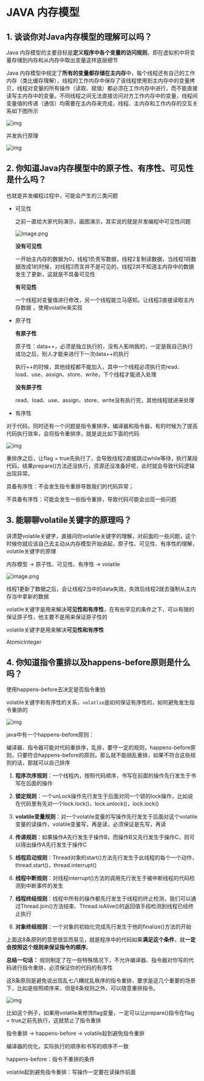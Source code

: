 # JAVA 内存模型

## 1.  **谈谈你对Java内存模型的理解可以吗？**

Java 内存模型的主要目标是**定义程序中各个变量的访问规则**，即在虚拟机中将变量存储到内存和从内存中取出变量这样底层细节 

Java 内存模型中规定了**所有的变量都存储在主内存**中，每个线程还有自己的工作内存（类比缓存理解），线程的工作内存中保存了该线程使用到主内存中的变量拷贝，线程对变量的所有操作（读取、赋值）都必须在工作内存中进行，而不能直接读写主内存中的变量。不同线程之间无法直接访问对方工作内存中的变量，线程间变量值的传递（通信）均需要在主内存来完成，线程、主内存和工作内存的交互关系如下图所示 

 ![img](./img/11183270-40bf3033d3e24a39.webp)  

并发执行原理

 ![img](./img/89345300_1578391183.png) 

## 2.  **你知道Java内存模型中的原子性、有序性、可见性是什么吗？** 

 也就是并发编程过程中，可能会产生的三类问题 

- 可见性

  之前一直给大家代码演示，画图演示，其实说的就是并发编程中可见性问题

   ![image.png](./img/image-1603505952871.png) 

  **没有可见性**

   一开始主内存的数据为0，线程1负责写数据，线程2复制读数据，当线程1将数据改成1的时候，对线程2而言并不是可见的，线程2并不知道主内存中的数据发生了更新，这就是不具备可见性 

  **有可见性**

  一个线程对变量值进行修改，另一个线程能立马感知。让线程2直接读取主内存数据 ，使用volatile来实现

- 原子性

  **有原子性** 

  原子性：data++，必须是独立执行的，没有人影响我的，一定是我自己执行成功之后，别人才能来进行下一次data++的执行

  执行++的时候，其他线程都不能加入，其中一个线程必须执行完read、load、use、assign、store、write，下个线程才能进入处理

  **没有原子性**

  read、load、use、assign、store、write没有执行完，其他线程就进来处理

-  有序性

  对于代码，同时还有一个问题是指令重排序，编译器和指令器，有的时候为了提高代码执行效率，会将指令重排序，就是说比如下面的代码

   ![img](./img/77669000_1578391190.png) 

  重排序之后，让flag = true先执行了，会导致线程2直接跳过while等待，执行某段代码，结果prepare()方法还没执行，资源还没准备好呢，此时就会导致代码逻辑出现异常。 

  具备有序性：不会发生指令重排导致我们的代码异常；

  不具备有序性：可能会发生一些指令重排，导致代码可能会出现一些问题

## 3.  **能聊聊volatile关键字的原理吗？**

讲清楚volatile关键字，直接问你volatile关键字的理解，对前面的一些问题，这个时候你就应该自己去主动从内存模型开始讲起，原子性、可见性、有序性的理解，volatile关键字的原理

 内存模型 -> 原子性、可见性、有序性 -> volatile 

 ![image.png](./img/image-1603506353376.png)

线程1更新了数据之后，会让线程2当中的data失效，失效后线程2就去强制从主内存当中拿新的数据  

 volatile关键字是用来解决**可见性和有序性**，在有些罕见的条件之下，可以有限的保证原子性，他主要不是用来保证原子性的 

 volatile关键字是用来解决**可见性和有序性** 

AtomicInteger



## 4.  **你知道指令重排以及happens-before原则是什么吗？** 

 使用happens-before去决定是否指令重拍 

 volatile关键字和有序性的关系，`volatlie`是如何保证有序性的，如何避免发生指令重排的 

 ![img](./img/55231300_1578391202.png) 

 java中有一个happens-before原则： 

 编译器、指令器可能对代码重排序，乱排，要守一定的规则，happens-before原则，只要符合happens-before的原则，那么就不能胡乱重排，如果不符合这些规则的话，那就可以自己排序 

1. **程序次序规则**：一个线程内，按照代码顺序，书写在前面的操作先行发生于书写在后面的操作

2. **锁定规则**：一个unLock操作先行发生于后面对同一个锁的lock操作，比如说在代码里有先对一个lock.lock()，lock.unlock()，lock.lock()
3.  **volatile变量规则**：对一个volatile变量的写操作先行发生于后面对这个volatile变量的读操作，volatile变量写，再是读，必须保证是先写，再读 
4.  **传递规则**：如果操作A先行发生于操作B，而操作B又先行发生于操作C，则可以得出操作A先行发生于操作C 
5.  **线程启动规则**：Thread对象的start()方法先行发生于此线程的每个一个动作，thread.start()，thread.interrupt() 
6.   **线程中断规则**：对线程interrupt()方法的调用先行发生于被中断线程的代码检测到中断事件的发生 
7.  **线程终结规则**：线程中所有的操作都先行发生于线程的终止检测，我们可以通过Thread.join()方法结束、Thread.isAlive()的返回值手段检测到线程已经终止执行 
8.  **对象终结规则**：一个对象的初始化完成先行发生于他的finalize()方法的开始 

上面这8条原则的意思很显而易见，就是程序中的代码如果**满足这个条件**，就**一定会按照这个规则来保证指令的顺序**。 



**总结一句话：** 规则制定了在一些特殊情况下，不允许编译器、指令器对你写的代码进行指令重排，必须保证你的代码的有序性 

 这8条原则是避免说出现乱七八糟扰乱秩序的指令重排，要求是这几个重要的场景下，比如是按照顺序来，但是8条规则之外，可以随意重排指令。 

 ![img](./img/67580000_1578391202.png) 

比如这个例子，如果用volatile来修饰flag变量，一定可以让prepare()指令在flag = true之前先执行，这就禁止了指令重排 

指令重排 -> happens-before -> volatile起到避免指令重排

编译器的优化，实际执行的顺序和书写的顺序不一致

happens-before：指令不重排的条件

volatile起到避免指令重排：写操作一定要在读操作前面



